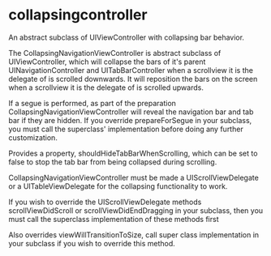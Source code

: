 collapsingcontroller
====================

An abstract subclass of UIViewController with collapsing bar behavior.

The CollapsingNavigationViewController is abstract subclass of UIViewController, which will collapse the bars of it's parent UINavigationController and UITabBarController when a scrollview it is the delegate of is scrolled downwards. It will reposition the bars on the screen when a scrollview it is the delegate of is scrolled upwards.
 
If a segue is performed, as part of the preparation CollapsingNavigationViewController will reveal the navigation bar and tab bar if they are hidden. If you override prepareForSegue in your subclass, you must call the superclass' implementation before doing any further customization.

Provides a property, shouldHideTabBarWhenScrolling, which can be set to false to stop the tab bar from being collapsed during scrolling.

CollapsingNavigationViewController must be made a UIScrollViewDelegate or a UITableViewDelegate for the collapsing functionality to work.
 
If you wish to override the UIScrollViewDelegate methods scrollViewDidScroll or scrollViewDidEndDragging in your subclass, then you must call the superclass implementation of these methods first
 
Also overrides viewWillTransitionToSize, call super class implementation in your subclass if you wish to override this method.
